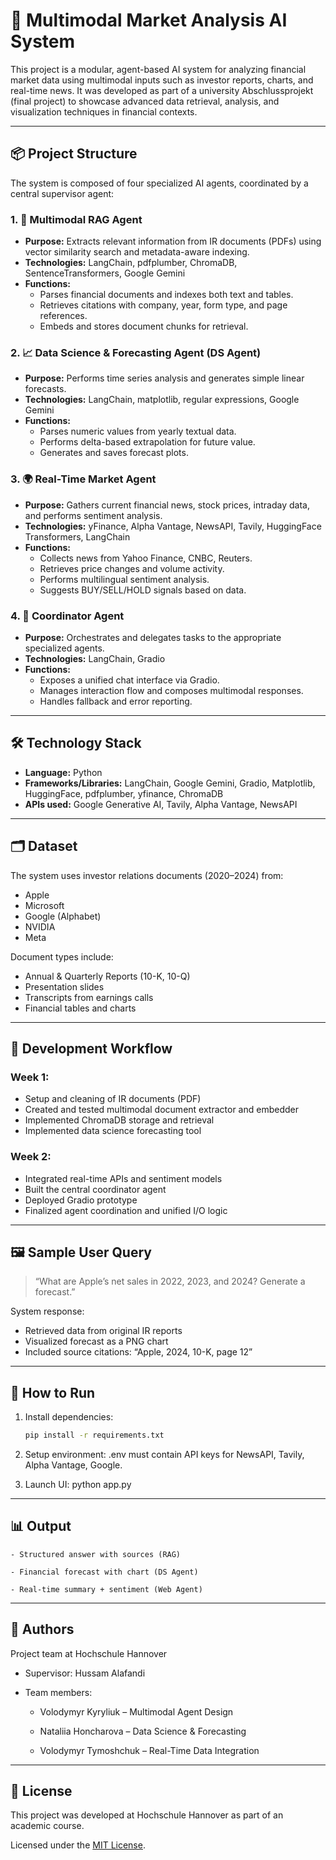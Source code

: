 # 🚀 Multimodal Market Analysis AI System

This project is a modular, agent-based AI system for analyzing financial market data using multimodal inputs such as investor reports, charts, and real-time news. It was developed as part of a university Abschlussprojekt (final project) to showcase advanced data retrieval, analysis, and visualization techniques in financial contexts.

---

## 📦 Project Structure

The system is composed of four specialized AI agents, coordinated by a central supervisor agent:

### 1. 🧠 Multimodal RAG Agent
- **Purpose:** Extracts relevant information from IR documents (PDFs) using vector similarity search and metadata-aware indexing.
- **Technologies:** LangChain, pdfplumber, ChromaDB, SentenceTransformers, Google Gemini
- **Functions:**
  - Parses financial documents and indexes both text and tables.
  - Retrieves citations with company, year, form type, and page references.
  - Embeds and stores document chunks for retrieval.

### 2. 📈 Data Science & Forecasting Agent (DS Agent)
- **Purpose:** Performs time series analysis and generates simple linear forecasts.
- **Technologies:** LangChain, matplotlib, regular expressions, Google Gemini
- **Functions:**
  - Parses numeric values from yearly textual data.
  - Performs delta-based extrapolation for future value.
  - Generates and saves forecast plots.

### 3. 🌍 Real-Time Market Agent
- **Purpose:** Gathers current financial news, stock prices, intraday data, and performs sentiment analysis.
- **Technologies:** yFinance, Alpha Vantage, NewsAPI, Tavily, HuggingFace Transformers, LangChain
- **Functions:**
  - Collects news from Yahoo Finance, CNBC, Reuters.
  - Retrieves price changes and volume activity.
  - Performs multilingual sentiment analysis.
  - Suggests BUY/SELL/HOLD signals based on data.

### 4. 🧭 Coordinator Agent
- **Purpose:** Orchestrates and delegates tasks to the appropriate specialized agents.
- **Technologies:** LangChain, Gradio
- **Functions:**
  - Exposes a unified chat interface via Gradio.
  - Manages interaction flow and composes multimodal responses.
  - Handles fallback and error reporting.

---

## 🛠️ Technology Stack

- **Language:** Python
- **Frameworks/Libraries:** LangChain, Google Gemini, Gradio, Matplotlib, HuggingFace, pdfplumber, yfinance, ChromaDB
- **APIs used:** Google Generative AI, Tavily, Alpha Vantage, NewsAPI

---

## 🗂️ Dataset

The system uses investor relations documents (2020–2024) from:

- Apple
- Microsoft
- Google (Alphabet)
- NVIDIA
- Meta

Document types include:

- Annual & Quarterly Reports (10-K, 10-Q)
- Presentation slides
- Transcripts from earnings calls
- Financial tables and charts

---

## 🧪 Development Workflow

### Week 1:
- Setup and cleaning of IR documents (PDF)
- Created and tested multimodal document extractor and embedder
- Implemented ChromaDB storage and retrieval
- Implemented data science forecasting tool

### Week 2:
- Integrated real-time APIs and sentiment models
- Built the central coordinator agent
- Deployed Gradio prototype
- Finalized agent coordination and unified I/O logic

---

## 🖼️ Sample User Query

> “What are Apple’s net sales in 2022, 2023, and 2024? Generate a forecast.”

System response:

- Retrieved data from original IR reports
- Visualized forecast as a PNG chart
- Included source citations: “Apple, 2024, 10-K, page 12”

---

## 🧪 How to Run

1. Install dependencies:  
   ```bash
   pip install -r requirements.txt

2. Setup environment:
    .env must contain API keys for NewsAPI, Tavily, Alpha Vantage, Google.

3. Launch UI:
    python app.py
    
---

## 📊 Output

    - Structured answer with sources (RAG)

    - Financial forecast with chart (DS Agent)

    - Real-time summary + sentiment (Web Agent)
        
---

## 📍 Authors

Project team at Hochschule Hannover

   - Supervisor: Hussam Alafandi
   
   - Team members:

        - Volodymyr Kyryliuk – Multimodal Agent Design

        - Nataliia Honcharova – Data Science & Forecasting  

        - Volodymyr Tymoshchuk – Real-Time Data Integration

---

## 📃 License

This project was developed at Hochschule Hannover as part of an academic course.

Licensed under the [MIT License](LICENSE).
